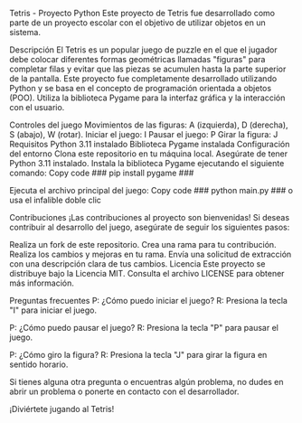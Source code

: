 Tetris - Proyecto Python
Este proyecto de Tetris fue desarrollado como parte de un proyecto escolar con el objetivo de utilizar objetos en un sistema.

Descripción
El Tetris es un popular juego de puzzle en el que el jugador debe colocar diferentes formas geométricas llamadas "figuras" para completar filas y evitar que las piezas se acumulen hasta la parte superior de la pantalla.
Este proyecto fue completamente desarrollado utilizando Python y se basa en el concepto de programación orientada a objetos (POO). Utiliza la biblioteca Pygame para la interfaz gráfica y la interacción con el usuario.

Controles del juego
Movimientos de las figuras: A (izquierda), D (derecha), S (abajo), W (rotar).
Iniciar el juego: I
Pausar el juego: P
Girar la figura: J
Requisitos
Python 3.11 instalado
Biblioteca Pygame instalada
Configuración del entorno
Clona este repositorio en tu máquina local.
Asegúrate de tener Python 3.11 instalado.
Instala la biblioteca Pygame ejecutando el siguiente comando:
Copy code  ###  pip install pygame   ###

Ejecuta el archivo principal del juego:
Copy code  ###    python main.py    ###
o usa el infalible doble clic

Contribuciones
¡Las contribuciones al proyecto son bienvenidas! Si deseas contribuir al desarrollo del juego, asegúrate de seguir los siguientes pasos:

Realiza un fork de este repositorio.
Crea una rama para tu contribución.
Realiza los cambios y mejoras en tu rama.
Envía una solicitud de extracción con una descripción clara de tus cambios.
Licencia
Este proyecto se distribuye bajo la Licencia MIT. Consulta el archivo LICENSE para obtener más información.

Preguntas frecuentes
P: ¿Cómo puedo iniciar el juego?
R: Presiona la tecla "I" para iniciar el juego.

P: ¿Cómo puedo pausar el juego?
R: Presiona la tecla "P" para pausar el juego.

P: ¿Cómo giro la figura?
R: Presiona la tecla "J" para girar la figura en sentido horario.

Si tienes alguna otra pregunta o encuentras algún problema, no dudes en abrir un problema o ponerte en contacto con el desarrollador.

¡Diviértete jugando al Tetris!
